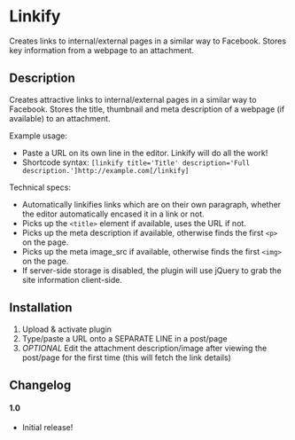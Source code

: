 # Linkify

Creates links to internal/external pages in a similar way to Facebook.  Stores key information from a webpage to an attachment.

## Description

Creates attractive links to internal/external pages in a similar way to Facebook.  Stores the title, thumbnail and meta description of a webpage (if available) to an attachment.

Example usage:
 - Paste a URL on its own line in the editor.  Linkify will do all the work!
 - Shortcode syntax: `[linkify title='Title' description='Full description.']http://example.com[/linkify]`
 
Technical specs:
 - Automatically linkifies links which are on their own paragraph, whether the editor automatically encased it in a link or not.
 - Picks up the `<title>` element if available, uses the URL if not.
 - Picks up the meta description if available, otherwise finds the first `<p>` on the page.
 - Picks up the meta image_src if available, otherwise finds the first `<img>` on the page.
 - If server-side storage is disabled, the plugin will use jQuery to grab the site information client-side.

## Installation 

1. Upload & activate plugin
2. Type/paste a URL onto a SEPARATE LINE in a post/page
3. *OPTIONAL* Edit the attachment description/image after viewing the post/page for the first time (this will fetch the link details)

## Changelog 

#### 1.0 
 - Initial release!